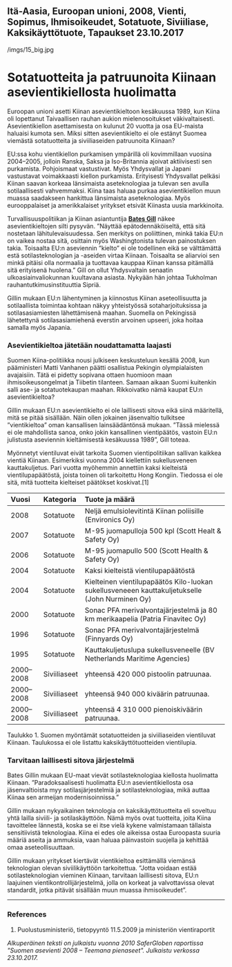 Itä-Aasia, Euroopan unioni, 2008, Vienti, Sopimus, Ihmisoikeudet, Sotatuote, Siviiliase, Kaksikäyttötuote, Tapaukset
23.10.2017
-
/imgs/15_big.jpg


# Sotatuotteita ja patruunoita Kiinaan asevientikiellosta huolimatta 

Euroopan unioni asetti Kiinan asevientikieltoon kesäkuussa 1989, kun Kiina oli lopettanut Taivaallisen rauhan aukion mielenosoitukset väkivaltaisesti. Asevientikiellon asettamisesta on kulunut 20 vuotta ja osa EU-maista haluaisi kumota sen. Miksi sitten asevientikielto ei ole estänyt Suomea viemästä sotatuotteita ja siviiliaseiden patruunoita Kiinaan?

EU:ssa kohu vientikiellon purkamisen ympärillä oli kovimmillaan vuosina 2004–2005, jolloin Ranska, Saksa ja Iso-Britannia ajoivat aktiivisesti sen purkamista. Pohjoismaat vastustivat. Myös Yhdysvallat ja Japani vastustavat voimakkaasti kiellon purkamista. Erityisesti Yhdysvallat pelkäsi Kiinan saavan korkeaa länsimaista aseteknologiaa ja tulevan sen avulla sotilaallisesti vahvemmaksi. Kiina taas haluaa purkaa asevientikiellon muun muassa saadakseen hankittua länsimaista aseteknologiaa. Myös eurooppalaiset ja amerikkalaiset yritykset etsivät Kiinasta uusia markkinoita.  

Turvallisuuspolitiikan ja Kiinan asiantuntija **[Bates Gill](https://www.sipri.org/about/bios/dr-bates-gill)** näkee asevientikieltojen silti pysyvän.
”Näyttää epätodennäköiseltä, että sitä nostetaan lähitulevaisuudessa. Sen merkitys on poliittinen, minkä takia EU:n on vaikea nostaa sitä, osittain myös Washingtonista tulevan painostuksen takia. Toisaalta EU:n aseviennin ”kielto” ei ole todellinen eikä se välttämättä estä sotilasteknologian ja -aseiden virtaa Kiinaan. Toisaalta se aliarvioi sen minkä pitäisi olla normaalia ja tuottavaa kauppaa Kiinan kanssa pitämällä sitä erityisenä huolena.”
Gill on ollut Yhdysvaltain senaatin ulkoasiainvaliokunnan kuultavana asiasta. Nykyään hän johtaa Tukholman rauhantutkimusinstituuttia Sipriä.

Gillin mukaan EU:n lähentyminen ja kiinnostus Kiinan aseteollisuutta ja sotilaallista toimintaa kohtaan näkyy yhteistyössä sotaharjoituksissa ja sotilasasiamiesten lähettämisenä maahan. Suomella on Pekingissä lähetettynä sotilasasiamiehenä everstin arvoinen upseeri, joka hoitaa samalla myös Japania.

### Asevientikieltoa jätetään noudattamatta laajasti

Suomen Kiina-politiikka nousi julkiseen keskusteluun kesällä 2008, kun pääministeri Matti Vanhanen päätti osallistua Pekingin olympialaisten avajaisiin. Tätä ei pidetty sopivana ottaen huomioon maan ihmisoikeusongelmat ja Tiibetin tilanteen. Samaan aikaan Suomi kuitenkin salli ase- ja sotatuotekaupan maahan. Rikkoivatko nämä kaupat EU:n asevientikieltoa? 

Gillin mukaan EU:n asevientikielto ei ole laillisesti sitova eikä siinä määritellä, mitä se pitää sisällään. Näin ollen jokainen jäsenvaltio tulkitsee ”vientikieltoa” oman kansallisen lainsäädäntönsä mukaan. ”Tässä mielessä ei ole mahdollista sanoa, onko jokin kansallinen vientipäätös, vastoin EU:n julistusta aseviennin kieltämisestä kesäkuussa 1989”, Gill toteaa.

Myönnetyt vientiluvat eivät tarkoita Suomen vientipolitiikan sallivan kaikkea vientiä Kiinaan. Esimerkiksi vuonna 2004 kiellettiin sukellusveneen kauttakuljetus. Pari vuotta myöhemmin annettiin kaksi kielteistä vientilupapäätöstä, joista toinen oli tarkoitettu Hong Kongiin. Tiedossa ei ole sitä, mitä tuotteita kielteiset päätökset koskivat.[1]

| Vuosi | Kategoria | Tuote ja määrä |
|:---------|:---------|:--------- |
| 2008 | Sotatuote | Neljä emulsiolevitintä Kiinan poliisille (Environics Oy) |
| 2007 | Sotatuote | M-95 juomapulloja 500 kpl (Scott Healt & Safety Oy) |
| 2006 | Sotatuote | M-95 juomapullo 500 (Scott Health & Safety Oy) |
| 2004 | Sotatuote | Kaksi kielteistä vientilupapäätöstä |
| 2004 | Sotatuote | Kielteinen vientilupapäätös Kilo-luokan sukellusveneeen kauttakuljetukselle (John Nurminen Oy) |
| 2000 | Sotatuote | Sonac PFA merivalvontajärjestelmä ja 80 km merikaapelia (Patria Finavitec Oy) |
| 1996 | Sotatuote | Sonac PFA merivalvontajärjestelmä (Finnyards Oy) |
| 1995 | Sotatuote | Kauttakuljetuslupa sukellusveneelle (BV Netherlands Maritime Agencies) |
| 2000–2008 | Siviiliaseet | yhteensä 420 000 pistoolin patruunaa. |
| 2000–2008 | Siviiliaseet | yhteensä 940 000 kiväärin patruunaa. |
| 2000–2008 | Siviiliaseet | yhteensä 4 310 000 pienoiskiväärin patruunaa. |
Taulukko 1. Suomen myöntämät sotatuotteiden ja siviiliaseiden vientiluvat Kiinaan. Taulukossa ei ole listattu kaksikäyttötuotteiden vientilupia.

### Tarvitaan laillisesti sitova järjestelmä

Bates Gillin mukaan EU-maat vievät sotilasteknologiaa kiellosta huolimatta Kiinaan.
”Paradoksaalisesti huolimatta EU:n asevientikiellosta osa jäsenvaltioista myy sotilasjärjestelmiä ja sotilasteknologiaa, mikä auttaa Kiinaa sen armeijan modernisoinnissa.”

Gillin mukaan nykyaikainen teknologia on kaksikäyttötuotteita eli soveltuu yhtä lailla siviili- ja sotilaskäyttöön. Nämä myös ovat tuotteita, joita Kiina tavoittelee lännestä, koska se ei itse vielä kykene valmistamaan tällaista sensitiivistä teknologiaa. Kiina ei edes ole aikeissa ostaa Euroopasta suuria määriä aseita ja ammuksia, vaan haluaa päinvastoin suojella ja kehittää omaa aseteollisuuttaan. 

Gillin mukaan yritykset kiertävät vientikieltoa esittämällä viemänsä teknologian olevan siviilikäyttöön tarkoitettua. 
”Jotta voidaan estää sotilasteknologian vieminen Kiinaan, tarvitaan laillisesti sitova, EU:n laajuinen vientikontrollijärjestelmä, jolla on korkeat ja valvottavissa olevat standardit, jotka pitävät sisällään muun muassa ihmisoikeudet”.

***

### References

1. Puolustusministeriö, tietopyyntö 11.5.2009 ja ministeriön vientiraportit

*Alkuperäinen teksti on julkaistu vuonna 2010 SaferGloben raportissa "Suomen asevienti 2008 – Teemana pienaseet".
Julkaistu verkossa 23.10.2017.*